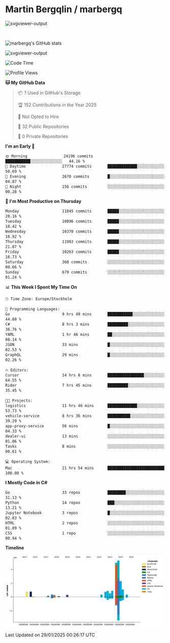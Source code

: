 # Martin Bergqlin / marbergq

![svgviewer-output](https://user-images.githubusercontent.com/2405410/206014777-22d41ecb-c24f-421d-b7d9-bba2cb5bb0de.svg)

<br>

<!--- [![Martin's Week](https://github-readme-stats.vercel.app/api/wakatime?username=marbergq&theme=dark)](https://github.com/anuraghazra/github-readme-stats) -->

![marbergq's GitHub stats](https://github-readme-stats.vercel.app/api?username=marbergq&count_private=true&show_icons=true)

![svgviewer-output](https://wakatime.com/badge/user/3f0a2069-6683-4e19-9a4a-7d21ea815067.svg)

<!--START_SECTION:waka-->
![Code Time](http://img.shields.io/badge/Code%20Time-4%2C757%20hrs%2014%20mins-blue)

![Profile Views](http://img.shields.io/badge/Profile%20Views-0-blue)

**🐱 My GitHub Data** 

> 📦 ? Used in GitHub's Storage 
 > 
> 🏆 152 Contributions in the Year 2025
 > 
> 🚫 Not Opted to Hire
 > 
> 📜 32 Public Repositories 
 > 
> 🔑 0 Private Repositories 
 > 
**I'm an Early 🐤** 

```text
🌞 Morning                24196 commits       ███████████░░░░░░░░░░░░░░   44.16 % 
🌆 Daytime                27774 commits       █████████████░░░░░░░░░░░░   50.69 % 
🌃 Evening                2670 commits        █░░░░░░░░░░░░░░░░░░░░░░░░   04.87 % 
🌙 Night                  156 commits         ░░░░░░░░░░░░░░░░░░░░░░░░░   00.28 % 
```
📅 **I'm Most Productive on Thursday** 

```text
Monday                   11045 commits       █████░░░░░░░░░░░░░░░░░░░░   20.16 % 
Tuesday                  10096 commits       █████░░░░░░░░░░░░░░░░░░░░   18.42 % 
Wednesday                10370 commits       █████░░░░░░░░░░░░░░░░░░░░   18.92 % 
Thursday                 11983 commits       █████░░░░░░░░░░░░░░░░░░░░   21.87 % 
Friday                   10263 commits       █████░░░░░░░░░░░░░░░░░░░░   18.73 % 
Saturday                 360 commits         ░░░░░░░░░░░░░░░░░░░░░░░░░   00.66 % 
Sunday                   679 commits         ░░░░░░░░░░░░░░░░░░░░░░░░░   01.24 % 
```


📊 **This Week I Spent My Time On** 

```text
🕑︎ Time Zone: Europe/Stockholm

💬 Programming Languages: 
Go                       9 hrs 49 mins       ███████████░░░░░░░░░░░░░░   44.88 % 
C#                       8 hrs 3 mins        █████████░░░░░░░░░░░░░░░░   36.76 % 
YAML                     1 hr 46 mins        ██░░░░░░░░░░░░░░░░░░░░░░░   08.14 % 
JSON                     33 mins             █░░░░░░░░░░░░░░░░░░░░░░░░   02.53 % 
GraphQL                  29 mins             █░░░░░░░░░░░░░░░░░░░░░░░░   02.26 % 

🔥 Editors: 
Cursor                   14 hrs 8 mins       ████████████████░░░░░░░░░   64.55 % 
Rider                    7 hrs 45 mins       █████████░░░░░░░░░░░░░░░░   35.45 % 

🐱‍💻 Projects: 
logistics                11 hrs 46 mins      █████████████░░░░░░░░░░░░   53.73 % 
vehicle-service          8 hrs 36 mins       ██████████░░░░░░░░░░░░░░░   39.29 % 
app-proxy-service        56 mins             █░░░░░░░░░░░░░░░░░░░░░░░░   04.33 % 
dealer-ui                13 mins             ░░░░░░░░░░░░░░░░░░░░░░░░░   01.06 % 
Tasks                    8 mins              ░░░░░░░░░░░░░░░░░░░░░░░░░   00.61 % 

💻 Operating System: 
Mac                      21 hrs 54 mins      █████████████████████████   100.00 % 
```

**I Mostly Code in C#** 

```text
Go                       33 repos            ████████░░░░░░░░░░░░░░░░░   31.13 % 
Python                   14 repos            ███░░░░░░░░░░░░░░░░░░░░░░   13.21 % 
Jupyter Notebook         3 repos             █░░░░░░░░░░░░░░░░░░░░░░░░   02.83 % 
HTML                     2 repos             ░░░░░░░░░░░░░░░░░░░░░░░░░   01.89 % 
CSS                      1 repo              ░░░░░░░░░░░░░░░░░░░░░░░░░   00.94 % 
```



**Timeline**

![Lines of Code chart](https://raw.githubusercontent.com/marbergq/marbergq/main/assets/bar_graph.png)


 Last Updated on 29/01/2025 00:26:17 UTC
<!--END_SECTION:waka-->
